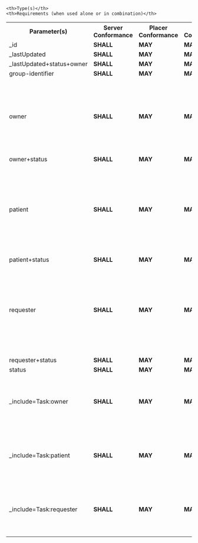 <table class="list" width="100%">
<tbody>
  <tr>
    <th>Parameter(s)</th>
    <th>Server Conformance</th>
    <th>Placer Conformance</th>
    <th>Filler Conformance</th>
    <th>Patient Conformance</th>

    <th>Type(s)</th>
    <th>Requirements (when used alone or in combination)</th>
  </tr>
  <tr>
        <td>_id</td>
        <td><b>SHALL</b></td>
        <td><b>MAY</b></td>
        <td><b>MAY</b></td>
        <td><b>MAY</b></td>
        <td><code>token</code></td>
        <td></td>
  </tr>
  <tr>
        <td>_lastUpdated</td>
        <td><b>SHALL</b></td>
        <td><b>MAY</b></td>
        <td><b>MAY</b></td>
        <td><b>MAY</b></td>
        <td><code>date</code></td>
        <td></td>
  </tr>
  <tr>
        <td>_lastUpdated+status+owner</td>
        <td><b>SHALL</b></td>
        <td><b>MAY</b></td>
        <td><b>MAY</b></td>
        <td><b>MAY</b></td>
        <td><code>date</code>+<code>token</code>+<code>reference</code></td>
        <td></td>
  </tr>
  <tr>
        <td>group-identifier</td>
        <td><b>SHALL</b></td>
        <td><b>MAY</b></td>
        <td><b>MAY</b></td>
        <td><b>MAY</b></td>
        <td><code>token</code></td>
        <td></td>
  </tr>
  <tr>
        <td>owner</td>
        <td><b>SHALL</b></td>
        <td><b>MAY</b></td>
        <td><b>MAY</b></td>
        <td><b>MAY</b></td>
        <td><code>reference</code></td>
        <td>The same conformance rules apply to the chained search owner.identifier using HPI-O and ABN identifiers as defined in the AU Core Organization profile.</td>
  </tr>
  <tr>
        <td>owner+status</td>
        <td><b>SHALL</b></td>
        <td><b>MAY</b></td>
        <td><b>MAY</b></td>
        <td><b>MAY</b></td>
        <td><code>reference</code>+<code>token</code></td>
        <td></td>
  </tr>
  <tr>
        <td>patient</td>
        <td><b>SHALL</b></td>
        <td><b>MAY</b></td>
        <td><b>MAY</b></td>
        <td><b>MAY</b></td>
        <td><code>reference</code></td>
        <td>The same conformance rules apply to the chained search patient.identifier using IHI, Medicare Number, and DVA Number identifiers as defined in the AU Core Patient profile.</td>
  </tr>
  <tr>
        <td>patient+status</td>
        <td><b>SHALL</b></td>
        <td><b>MAY</b></td>
        <td><b>MAY</b></td>
        <td><b>MAY</b></td>
        <td><code>reference</code>+<code>token</code></td>
        <td></td>
  </tr>
  <tr>
        <td>requester</td>
        <td><b>SHALL</b></td>
        <td><b>MAY</b></td>
        <td><b>MAY</b></td>
        <td><b>MAY</b></td>
        <td><code>reference</code></td>
        <td>The same conformance rules apply to the chained search requester.identifier using Medicare Provider Number identifier as defined in the AU Core PractitionerRole profile.</td>
  </tr>
  <tr>
        <td>requester+status</td>
        <td><b>SHALL</b></td>
        <td><b>MAY</b></td>
        <td><b>MAY</b></td>
        <td><b>MAY</b></td>
        <td><code>reference</code>+<code>token</code></td>
        <td></td>
  </tr>
  <tr>
        <td>status</td>
        <td><b>SHALL</b></td>
        <td><b>MAY</b></td>
        <td><b>MAY</b></td>
        <td><b>MAY</b></td>
        <td><code>token</code></td>
        <td></td>
  </tr>
  <tr>
        <td>_include=Task:owner</td>
        <td><b>SHALL</b></td>
        <td><b>MAY</b></td>
        <td><b>MAY</b></td>
        <td><b>MAY</b></td>
        <td><code>reference</code></td>
        <td>Modifies search results from a query using other search parameters by including the referenced focus resource</td>
  </tr>
  <tr>
        <td>_include=Task:patient</td>
        <td><b>SHALL</b></td>
        <td><b>MAY</b></td>
        <td><b>MAY</b></td>
        <td><b>MAY</b></td>
        <td><code>reference</code></td>
        <td>Modifies search results from a query using other search parameters by including the referenced focus resource</td>
  </tr>
  <tr>
        <td>_include=Task:requester</td>
        <td><b>SHALL</b></td>
        <td><b>MAY</b></td>
        <td><b>MAY</b></td>
        <td><b>MAY</b></td>
        <td><code>reference</code></td>
        <td>Modifies search results from a query using other search parameters by including the referenced focus resource</td>
  </tr>
 </tbody>
</table>
